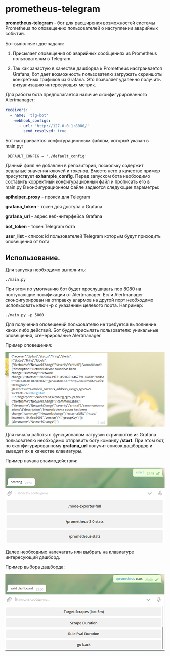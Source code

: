 # prometheus-telegram

**prometheus-telegram** - бот для расширения возможностей системы Prometheus по оповещению пользователей о наступлении аварийных событий.

Бот выполняет две задачи:

1. Присылает оповещения об аварийных сообщениях из Prometheus пользователям в Telegram.

2. Так как зачастую в качестве дашборда к Prometheus настраивается Grafana, 
бот дает возможность пользователю загружать скриншоты конкретных графиков из Grafana. 
Это позволяет удаленно получить визуализацию интересующих метрик.

Для работы бота предполагается наличие сконфигурированного Alertmanager:

```yml
receivers:
  - name: 'tlg-bot'
    webhook_configs:
      - url: 'http://127.0.0.1:8080/'
        send_resolved: true
```

Бот настраивается конфигурационным файлом, который указан в main.py:

     DEFAULT_CONFIG = './default_config'

Данный файл не добавлен в репозиторий, поскольку содержит реальные значения ключей и токенов. 
Вместо него в качестве пример присутствует **exhample_config**. 
Перед запуском бота необходимо составить корректный конфигурационный файл и прописать его в main.py
В конфигурационном файле задаются следующие параметры:

**apihelper_proxy** - прокси для Telegram

**grafana_token** - токен для доступа к Grafana

**grafana_url** - адрес веб-нитерфейса Grafana

**bot_token** - токен Telegram бота

**user_list** - список id пользователей Telegram которым будут приходить оповещения от бота

## Использование.

Для запуска необходимо выполнить:

    ./main.py

При этом по умолчанию бот будет прослушивать пор 8080 на поступающие нотификации от Alertmanager. 
Если Alertmanager сконфигурирован на отправку алармов на другой порт необходимо использовать ключ -p с указанием целевого порта.
Например:

    ./main.py -p 5000
    
Для получения оповещений пользователю не требуется выполнение каких либо действий. 
Бот будет присылать пользователю уникальные оповещения, сгенерированые Alertmanager.

Пример оповещения:

![alt text](images/notification.PNG)

Для начала работы с функционалом загрузки скриншотов из Grafana пользователю необходимо отправить боту команду **/start**.
При этом бот, по сконфигурированному **grafana_url** получит список дашбордов и выведет их в качестве клавиатуры.

Пример начала взаимодействия:

![alt text](images/start.PNG)

Далее необходимо напечатать или выбрать на клавиатуре интересующий дашборд.

Пример выбора дашборда:

![alt text](images/choice_panel.PNG)
